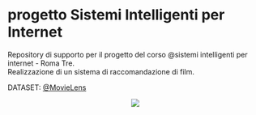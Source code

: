 # progetto Sistemi Intelligenti per Internet

Repository di supporto per il progetto del corso @sistemi intelligenti per internet - Roma Tre.<br>
Realizzazione di un sistema di raccomandazione di film.

DATASET: [@MovieLens](https://grouplens.org/datasets/movielens/) 

<div align="center">
  <img src="https://github.com/mariocuomo/progettoSII/blob/main/sito.png">
</div>

